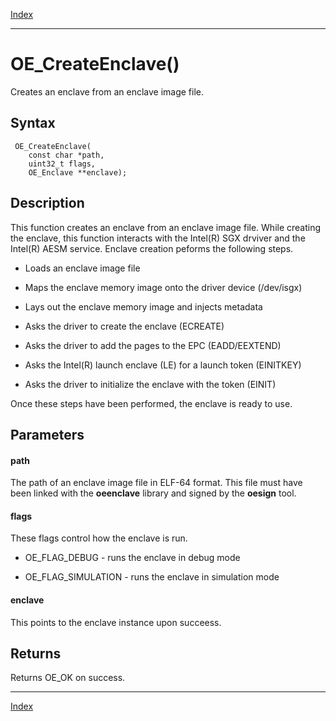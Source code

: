 [Index](index.md)

---
# OE_CreateEnclave()

Creates an enclave from an enclave image file.

## Syntax

     OE_CreateEnclave(
        const char *path,
        uint32_t flags,
        OE_Enclave **enclave);
## Description 

This function creates an enclave from an enclave image file. While creating the enclave, this function interacts with the Intel(R) SGX drviver and the Intel(R) AESM service. Enclave creation peforms the following steps.

- Loads an enclave image file

- Maps the enclave memory image onto the driver device (/dev/isgx)

- Lays out the enclave memory image and injects metadata

- Asks the driver to create the enclave (ECREATE)

- Asks the driver to add the pages to the EPC (EADD/EEXTEND)

- Asks the Intel(R) launch enclave (LE) for a launch token (EINITKEY)

- Asks the driver to initialize the enclave with the token (EINIT)

Once these steps have been performed, the enclave is ready to use.



## Parameters

#### path

The path of an enclave image file in ELF-64 format. This file must have been linked with the **oeenclave** library and signed by the **oesign** tool.

#### flags

These flags control how the enclave is run.

- OE_FLAG_DEBUG - runs the enclave in debug mode

- OE_FLAG_SIMULATION - runs the enclave in simulation mode

#### enclave

This points to the enclave instance upon succeess.

## Returns

Returns OE_OK on success.

---
[Index](index.md)

